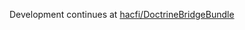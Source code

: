 Development continues at [hacfi/DoctrineBridgeBundle](https://github.com/hacfi/DoctrineBridgeBundle)
